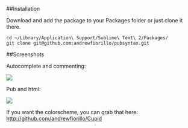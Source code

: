 ##Installation

Download and add the package to your Packages folder or just clone it there.

```
cd ~/Library/Application\ Support/Sublime\ Text\ 2/Packages/
git clone git@github.com:andrewfiorillo/pubsyntax.git
```

##Screenshots

Autocomplete and commenting:

<img src="https://dl.dropbox.com/u/22817005/Resources/sublime/Github/features.png" />

Pub and html:

<img src="https://dl.dropbox.com/u/22817005/Resources/sublime/Github/pubhtml.png" />

If you want the colorscheme, you can grab that here: <a href="http://github.com/andrewfiorillo/Cupid">http://github.com/andrewfiorillo/Cupid</a>